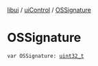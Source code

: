 [libui](../index.md) / [uiControl](index.md) / [OSSignature](./-o-s-signature.md)

# OSSignature

`var OSSignature: `[`uint32_t`](../../platform.posix/uint32_t.md)